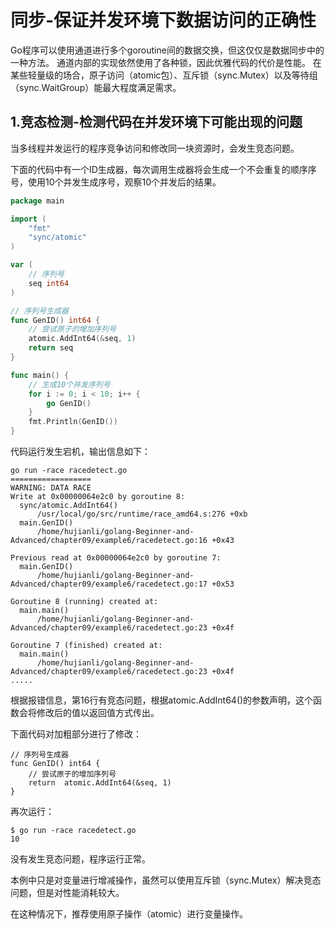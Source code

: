 # 同步-保证并发环境下数据访问的正确性

Go程序可以使用通道进行多个goroutine间的数据交换，但这仅仅是数据同步中的一种方法。
通道内部的实现依然使用了各种锁，因此优雅代码的代价是性能。
在某些轻量级的场合，原子访问（atomic包）、互斥锁（sync.Mutex）以及等待组（sync.WaitGroup）能最大程度满足需求。


## 1.竞态检测-检测代码在并发环境下可能出现的问题
当多线程并发运行的程序竞争访问和修改同一块资源时，会发生竞态问题。

下面的代码中有一个ID生成器，每次调用生成器将会生成一个不会重复的顺序序号，使用10个并发生成序号，观察10个并发后的结果。
```go
package main

import (
	"fmt"
	"sync/atomic"
)

var (
	// 序列号
	seq int64
)

// 序列号生成器
func GenID() int64 {
	// 尝试原子的增加序列号
	atomic.AddInt64(&seq, 1)
	return seq
}

func main() {
	// 生成10个并发序列号
	for i := 0; i < 10; i++ {
		go GenID()
	}
	fmt.Println(GenID())
}

```
代码运行发生宕机，输出信息如下：
``` 
go run -race racedetect.go
==================
WARNING: DATA RACE
Write at 0x00000064e2c0 by goroutine 8:
  sync/atomic.AddInt64()
      /usr/local/go/src/runtime/race_amd64.s:276 +0xb
  main.GenID()
      /home/hujianli/golang-Beginner-and-Advanced/chapter09/example6/racedetect.go:16 +0x43

Previous read at 0x00000064e2c0 by goroutine 7:
  main.GenID()
      /home/hujianli/golang-Beginner-and-Advanced/chapter09/example6/racedetect.go:17 +0x53

Goroutine 8 (running) created at:
  main.main()
      /home/hujianli/golang-Beginner-and-Advanced/chapter09/example6/racedetect.go:23 +0x4f

Goroutine 7 (finished) created at:
  main.main()
      /home/hujianli/golang-Beginner-and-Advanced/chapter09/example6/racedetect.go:23 +0x4f
.....
```
根据报错信息，第16行有竞态问题，根据atomic.AddInt64()的参数声明，这个函数会将修改后的值以返回值方式传出。

下面代码对加粗部分进行了修改：
``` 
// 序列号生成器
func GenID() int64 {
	// 尝试原子的增加序列号
	return  atomic.AddInt64(&seq, 1)
}

```

再次运行：
``` 
$ go run -race racedetect.go
10
```

没有发生竞态问题，程序运行正常。

本例中只是对变量进行增减操作，虽然可以使用互斥锁（sync.Mutex）解决竞态问题，但是对性能消耗较大。

在这种情况下，推荐使用原子操作（atomic）进行变量操作。






















